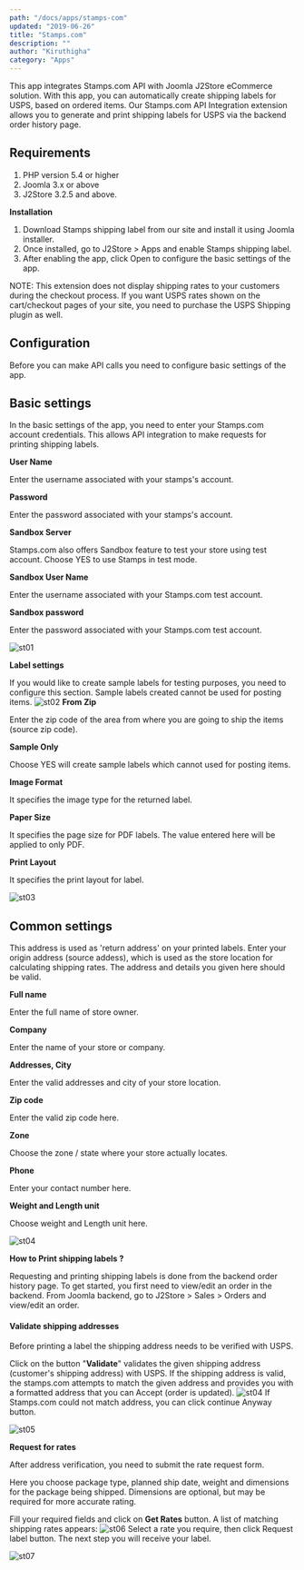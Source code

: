 ```yaml
---
path: "/docs/apps/stamps-com"
updated: "2019-06-26"
title: "Stamps.com"
description: ""
author: "Kiruthigha"
category: "Apps"
---
```





This app integrates Stamps.com API with Joomla J2Store eCommerce solution. With this app, you can automatically create shipping labels for USPS, based on ordered items. Our Stamps.com API Integration extension allows you to generate and print shipping labels for USPS via the backend order history page.

## Requirements

1. PHP version 5.4 or higher
2. Joomla 3.x or above
3. J2Store 3.2.5 and above.


**Installation**

1. Download Stamps shipping label from our site and install it using Joomla installer.
2. Once installed, go to J2Store > Apps and enable Stamps shipping label.
3. After enabling the app, click Open to configure the basic settings of the app.


NOTE: This extension does not display shipping rates to your customers during the checkout process. If you want USPS rates shown on the cart/checkout pages of your site, you need to purchase the USPS Shipping plugin as well.

## Configuration

Before you can make API calls you need to configure basic settings of the app.

## Basic settings

In the basic settings of the app, you need to enter your Stamps.com account credentials. This allows API integration to make requests for printing shipping labels.

**User Name**

Enter the username associated with your stamps's account.

**Password**

Enter the password associated with your stamps's account.

**Sandbox Server**

Stamps.com also offers Sandbox feature to test your store using test account. Choose YES to use Stamps in test mode.

**Sandbox User Name**

Enter the username associated with your Stamps.com test account.

**Sandbox password**

Enter the password associated with your Stamps.com test account.

![st01](https://raw.githubusercontent.com/j2store/doc-images/master//apps/stamps.com/stamp-01.png)

**Label settings**

If you would like to create sample labels for testing purposes, you need to configure this section. Sample labels created cannot be used for posting items.
![st02](https://raw.githubusercontent.com/j2store/doc-images/master//apps/stamps.com/stamp-02.png)
**From Zip**

Enter the zip code of the area from where you are going to ship the items (source zip code).

**Sample Only**

Choose YES will create sample labels which cannot used for posting items.

**Image Format**

It specifies the image type for the returned label.

**Paper Size**

It specifies the page size for PDF labels. The value entered here will be applied to only PDF.

**Print Layout**

It specifies the print layout for label.

![st03](https://raw.githubusercontent.com/j2store/doc-images/master//apps/stamps.com/stamp-03.png)

## Common settings

This address is used as 'return address' on your printed labels. Enter your origin address (source addess), which is used as the store location for calculating shipping rates. The address and details you given here should be valid.

**Full name**

Enter the full name of store owner.

**Company**

Enter the name of your store or company.

**Addresses, City**

Enter the valid addresses and city of your store location.

**Zip code**

Enter the valid zip code here.

**Zone**

Choose the zone / state where your store actually locates.

**Phone**

Enter your contact number here.

**Weight and Length unit**

Choose weight and Length unit here.

![st04](https://raw.githubusercontent.com/j2store/doc-images/master//apps/stamps.com/stamp-04.png)

**How to Print shipping labels ?**

Requesting and printing shipping labels is done from the backend order history page. To get started, you first need to view/edit an order in the backend. From Joomla backend, go to J2Store > Sales > Orders and view/edit an order.

#### Validate shipping addresses

Before printing a label the shipping address needs to be verified with USPS.

Click on the button "**Validate**" validates the given shipping address (customer's shipping address) with USPS. If the shipping address is valid, the stamps.com attempts to match the given address and provides you with a formatted address that you can Accept (order is updated).
![st04](https://raw.githubusercontent.com/j2store/doc-images/master//apps/stamps.com/stamp-04.png)
If Stamps.com could not match address, you can click continue Anyway button.

![st05](https://raw.githubusercontent.com/j2store/doc-images/master//apps/stamps.com/stamp-05.png)

**Request for rates**

After address verification, you need to submit the rate request form.

Here you choose package type, planned ship date, weight and dimensions for the package being shipped. Dimensions are optional, but may be required for more accurate rating.

Fill your required fields and click on **Get Rates** button. A list of matching shipping rates appears:
![st06](https://raw.githubusercontent.com/j2store/doc-images/master//apps/stamps.com/stamp-06.png)
Select a rate you require, then click Request label button. The next step you will receive your label.

![st07](https://raw.githubusercontent.com/j2store/doc-images/master//apps/stamps.com/stamp-07.png)

